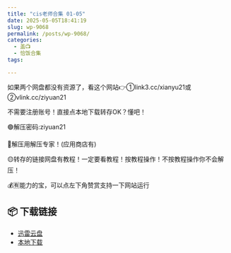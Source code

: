```yaml
---
title: "cis老师合集 01-05"
date: 2025-05-05T18:41:19
slug: wp-9068
permalink: /posts/wp-9068/
categories:
  - 盖📺
  - 恰饭合集
tags:

---
```


如果两个网盘都没有资源了，看这个网站👉①link3.cc/xianyu21或②vlink.cc/ziyuan21

不需要注册账号！直接点本地下载转存OK？懂吧！

🟢解压密码:ziyuan21

🔵解压用解压专家！(应用商店有)

🟡转存的链接网盘有教程！一定要看教程！按教程操作！不按教程操作你不会解压！

💰🈶能力的宝，可以点左下角赞赏支持一下网站运行

## 📦 下载链接
- [迅雷云盘](https://blziyuan21.com/pay-download/9068?key=967e83e2fd&down_id=0)
- [本地下载](https://blziyuan21.com/pay-download/9068?key=967e83e2fd&down_id=1)

